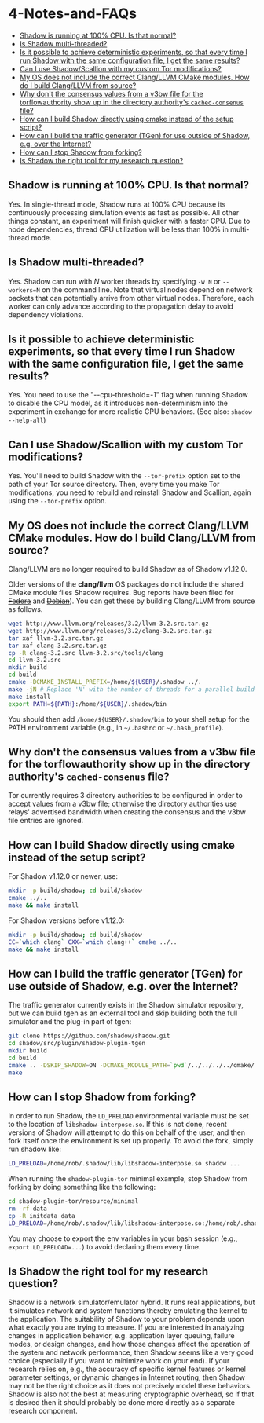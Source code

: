 # 4-Notes-and-FAQs

* [Shadow is running at 100% CPU. Is that normal?](4-notes-and-faqs.md#shadow-is-running-at-100-cpu-is-that-normal)
* [Is Shadow multi-threaded?](4-notes-and-faqs.md#is-shadow-multi-threaded)
* [Is it possible to achieve deterministic experiments, so that every time I run Shadow with the same configuration file, I get the same results?](4-notes-and-faqs.md#is-it-possible-to-achieve-deterministic-experiments-so-that-every-time-i-run-shadow-with-the-same-configuration-file-i-get-the-same-results)
* [Can I use Shadow/Scallion with my custom Tor modifications?](4-notes-and-faqs.md#can-i-use-shadowscallion-with-my-custom-tor-modifications)
* [My OS does not include the correct Clang/LLVM CMake modules. How do I build Clang/LLVM from source?](4-notes-and-faqs.md#my-os-does-not-include-the-correct-clangllvm-cmake-modules-how-do-i-build-clangllvm-from-source)
* [Why don't the consensus values from a v3bw file for the torflowauthority show up in the directory authority's `cached-consenus` file?](4-notes-and-faqs.md#why-dont-the-consensus-values-from-a-v3bw-file-for-the-torflowauthority-show-up-in-the-directory-authoritys-cached-consenus-file)
* [How can I build Shadow directly using cmake instead of the setup script?](4-notes-and-faqs.md#how-can-i-build-shadow-directly-using-cmake-instead-of-the-setup-script)
* [How can I build the traffic generator \(TGen\) for use outside of Shadow, e.g. over the Internet?](4-notes-and-faqs.md#how-can-i-build-the-traffic-generator-tgen-for-use-outside-of-shadow-eg-over-the-internet)
* [How can I stop Shadow from forking?](4-notes-and-faqs.md#how-can-i-stop-shadow-from-forking)
* [Is Shadow the right tool for my research question?](4-notes-and-faqs.md#is-shadow-the-right-tool-for-my-research-question)

## Shadow is running at 100% CPU. Is that normal?

Yes. In single-thread mode, Shadow runs at 100% CPU because its continuously processing simulation events as fast as possible. All other things constant, an experiment will finish quicker with a faster CPU. Due to node dependencies, thread CPU utilization will be less than 100% in multi-thread mode.

## Is Shadow multi-threaded?

Yes. Shadow can run with _N_ worker threads by specifying `-w N` or `--workers=N` on the command line. Note that virtual nodes depend on network packets that can potentially arrive from other virtual nodes. Therefore, each worker can only advance according to the propagation delay to avoid dependency violations.

## Is it possible to achieve deterministic experiments, so that every time I run Shadow with the same configuration file, I get the same results?

Yes. You need to use the "--cpu-threshold=-1" flag when running Shadow to disable the CPU model, as it introduces non-determinism into the experiment in exchange for more realistic CPU behaviors. \(See also: `shadow --help-all`\)

## Can I use Shadow/Scallion with my custom Tor modifications?

Yes. You'll need to build Shadow with the `--tor-prefix` option set to the path of your Tor source directory. Then, every time you make Tor modifications, you need to rebuild and reinstall Shadow and Scallion, again using the `--tor-prefix` option.

## My OS does not include the correct Clang/LLVM CMake modules. How do I build Clang/LLVM from source?

Clang/LLVM are no longer required to build Shadow as of Shadow v1.12.0.

Older versions of the **clang/llvm** OS packages do not include the shared CMake module files Shadow requires. Bug reports have been filed for [~~Fedora~~](https://bugzilla.redhat.com/show_bug.cgi?id=914713) and [~~Debian~~](http://bugs.debian.org/cgi-bin/bugreport.cgi?bug=701153)\). You can get these by building Clang/LLVM from source as follows.

```bash
wget http://www.llvm.org/releases/3.2/llvm-3.2.src.tar.gz
wget http://www.llvm.org/releases/3.2/clang-3.2.src.tar.gz
tar xaf llvm-3.2.src.tar.gz
tar xaf clang-3.2.src.tar.gz
cp -R clang-3.2.src llvm-3.2.src/tools/clang
cd llvm-3.2.src
mkdir build
cd build
cmake -DCMAKE_INSTALL_PREFIX=/home/${USER}/.shadow ../.
make -jN # Replace 'N' with the number of threads for a parallel build
make install
export PATH=${PATH}:/home/${USER}/.shadow/bin
```

You should then add `/home/${USER}/.shadow/bin` to your shell setup for the PATH environment variable \(e.g., in `~/.bashrc` or `~/.bash_profile`\).

## Why don't the consensus values from a v3bw file for the torflowauthority show up in the directory authority's `cached-consenus` file?

Tor currently requires 3 directory authorities to be configured in order to accept values from a v3bw file; otherwise the directory authorities use relays' advertised bandwidth when creating the consensus and the v3bw file entries are ignored.

## How can I build Shadow directly using cmake instead of the setup script?

For Shadow v1.12.0 or newer, use:

```bash
mkdir -p build/shadow; cd build/shadow
cmake ../..
make && make install
```

For Shadow versions before v1.12.0:

```bash
mkdir -p build/shadow; cd build/shadow
CC=`which clang` CXX=`which clang++` cmake ../..
make && make install
```

## How can I build the traffic generator \(TGen\) for use outside of Shadow, e.g. over the Internet?

The traffic generator currently exists in the Shadow simulator repository, but we can build tgen as an external tool and skip building both the full simulator and the plug-in part of tgen:

```bash
git clone https://github.com/shadow/shadow.git
cd shadow/src/plugin/shadow-plugin-tgen
mkdir build
cd build
cmake .. -DSKIP_SHADOW=ON -DCMAKE_MODULE_PATH=`pwd`/../../../../cmake/
make
```

## How can I stop Shadow from forking?

In order to run Shadow, the `LD_PRELOAD` environmental variable must be set to the location of `libshadow-interpose.so`. If this is not done, recent versions of Shadow will attempt to do this on behalf of the user, and then fork itself once the environment is set up properly. To avoid the fork, simply run shadow like:

```bash
LD_PRELOAD=/home/rob/.shadow/lib/libshadow-interpose.so shadow ...
```

When running the `shadow-plugin-tor` minimal example, stop Shadow from forking by doing something like the following:

```bash
cd shadow-plugin-tor/resource/minimal
rm -rf data
cp -R initdata data
LD_PRELOAD=/home/rob/.shadow/lib/libshadow-interpose.so:/home/rob/.shadow/lib/libshadow-preload-tor.so EVENT_NOSELECT=1 EVENT_NOPOLL=1 EVENT_NOKQUEUE=1 EVENT_NODEVPOLL=1 EVENT_NOEVPORT=1 EVENT_NOWIN32=1 OPENSSL_ia32cap=~0x200000200000000 shadow shadow.config.xml
```

You may choose to export the env variables in your bash session \(e.g., `export LD_PRELOAD=...`\) to avoid declaring them every time.

## Is Shadow the right tool for my research question?

Shadow is a network simulator/emulator hybrid. It runs real applications, but it simulates network and system functions thereby emulating the kernel to the application. The suitability of Shadow to your problem depends upon what exactly you are trying to measure. If you are interested in analyzing changes in application behavior, e.g. application layer queuing, failure modes, or design changes, and how those changes affect the operation of the system and network performance, then Shadow seems like a very good choice \(especially if you want to minimize work on your end\). If your research relies on, e.g., the accuracy of specific kernel features or kernel parameter settings, or dynamic changes in Internet routing, then Shadow may not be the right choice as it does not precisely model these behaviors. Shadow is also not the best at measuring cryptographic overhead, so if that is desired then it should probably be done more directly as a separate research component.


